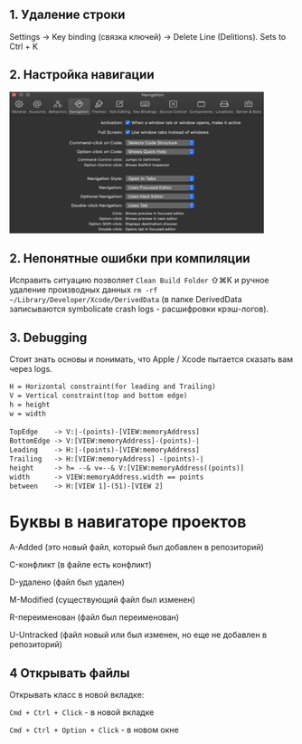 ## 1. Удаление строки

Settings -> Key binding (связка ключей) -> Delete Line (Delitions). Sets to Ctrl + K

## 2. Настройка навигации 

<img src="https://github.com/eldaroid/pictures/blob/master/other/navigation_Xcode.png" alt="alt text" width="450" height="250">

## 2. Непонятные ошибки при компиляции

Исправить ситуацию позволяет `Clean Build Folder` ⇧⌘K и ручное удаление производных данных `rm -rf ~/Library/Developer/Xcode/DerivedData` (в папке DerivedData записываются symbolicate crash logs - расшифровки крэш-логов).

## 3. Debugging

Стоит знать основы и понимать, что Apple / Xcode пытается сказать вам через logs.

```
H = Horizontal constraint(for leading and Trailing)
V = Vertical constraint(top and bottom edge)
h = height
w = width

TopEdge    -> V:|-(points)-[VIEW:memoryAddress] 
BottomEdge -> V:[VIEW:memoryAddress]-(points)-|
Leading    -> H:|-(points)-[VIEW:memoryAddress] 
Trailing   -> H:[VIEW:memoryAddress] -(points)-|
height     -> h= --& v=--& V:[VIEW:memoryAddress((points)] 
width      -> VIEW:memoryAddress.width == points 
between    -> H:[VIEW 1]-(51)-[VIEW 2] 
```

# Буквы в навигаторе проектов

A-Added (это новый файл, который был добавлен в репозиторий)

C-конфликт (в файле есть конфликт)

D-удалено (файл был удален)

M-Modified (существующий файл был изменен)

R-переименован (файл был переименован)

U-Untracked (файл новый или был изменен, но еще не добавлен в репозиторий)

## 4 Открывать файлы

Открывать класс в новой вкладке: 

`Cmd + Ctrl + Click` - в новой вкладке

`Cmd + Ctrl + Option + Click` - в новом окне

